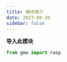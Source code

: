 ```yaml
---
title: 模块简介
date: 2023-08-20
sidebar: false
---
```


 **导入此模块**

```python
from gma import rasp
```



